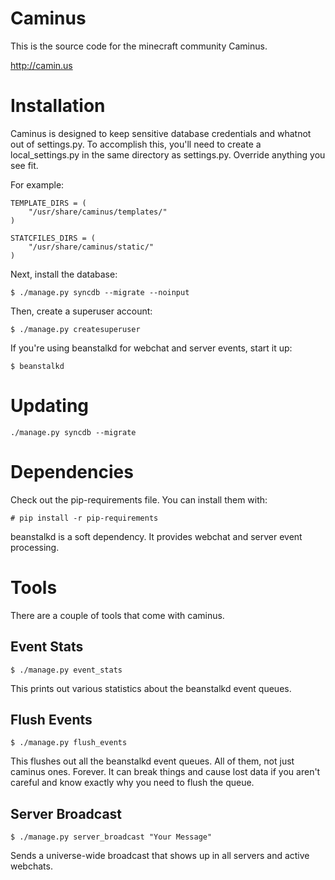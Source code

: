 # Caminus

This is the source code for the minecraft community Caminus.

http://camin.us

# Installation

Caminus is designed to keep sensitive database credentials and whatnot out of settings.py. To accomplish this,
you'll need to create a local_settings.py in the same directory as settings.py. Override anything you see fit.

For example:

    TEMPLATE_DIRS = (
        "/usr/share/caminus/templates/"
    )
    
    STATCFILES_DIRS = (
        "/usr/share/caminus/static/"
    )
    
Next, install the database:

    $ ./manage.py syncdb --migrate --noinput
    
Then, create a superuser account:

    $ ./manage.py createsuperuser

If you're using beanstalkd for webchat and server events, start it up:

    $ beanstalkd

# Updating

    ./manage.py syncdb --migrate

# Dependencies

Check out the pip-requirements file. You can install them with:

    # pip install -r pip-requirements

beanstalkd is a soft dependency. It provides webchat and server
event processing.

# Tools

There are a couple of tools that come with caminus.

## Event Stats

    $ ./manage.py event_stats

This prints out various statistics about the beanstalkd event queues.

## Flush Events

    $ ./manage.py flush_events

This flushes out all the beanstalkd event queues. All of them, not just caminus
ones. Forever. It can break things and cause lost data if you aren't careful
and know exactly why you need to flush the queue.

## Server Broadcast

    $ ./manage.py server_broadcast "Your Message"

Sends a universe-wide broadcast that shows up in all servers and active
webchats.
